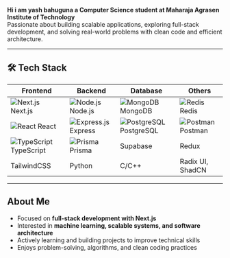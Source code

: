 
**Hi i am yash bahuguna a Computer Science student at Maharaja Agrasen Institute of Technology**  
Passionate about building scalable applications, exploring full-stack development, and solving real-world problems with clean code and efficient architecture.  

---

## 🛠️ Tech Stack

| Frontend | Backend | Database | Others |
|---------|---------|---------|--------|
| ![Next.js](https://img.shields.io/badge/Next.js-black?logo=next.js) Next.js | ![Node.js](https://img.shields.io/badge/Node.js-20.2.0-green?logo=node.js) Node.js | ![MongoDB](https://img.shields.io/badge/MongoDB-4aa94b?logo=mongodb) MongoDB | ![Redis](https://img.shields.io/badge/Redis-red?logo=redis) Redis |
| ![React](https://img.shields.io/badge/React-18-blue?logo=react) React | ![Express.js](https://img.shields.io/badge/Express.js-000000?logo=express) Express | ![PostgreSQL](https://img.shields.io/badge/PostgreSQL-15.5-blue?logo=postgresql) PostgreSQL | ![Postman](https://img.shields.io/badge/Postman-orange?logo=postman) Postman |
| ![TypeScript](https://img.shields.io/badge/TypeScript-007ACC?logo=typescript) TypeScript | ![Prisma](https://img.shields.io/badge/Prisma-0bc5ea?logo=prisma) Prisma | Supabase | Redux |
| TailwindCSS | Python | C/C++ | Radix UI, ShadCN |

---

## About Me

- Focused on **full-stack development with Next.js**  
- Interested in **machine learning, scalable systems, and software architecture**  
- Actively learning and building projects to improve technical skills  
- Enjoys problem-solving, algorithms, and clean coding practices  


